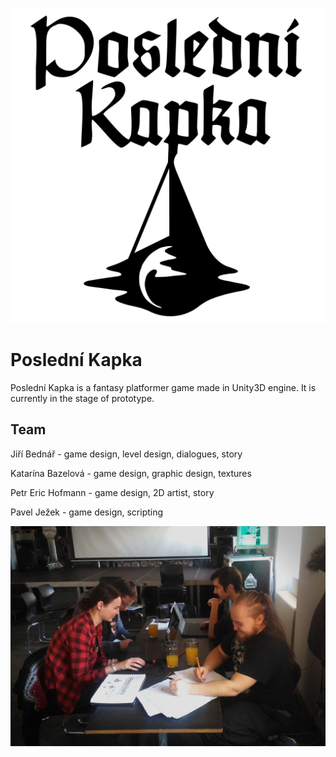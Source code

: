 ![](logo.png)

# Poslední Kapka
Poslední Kapka is a fantasy platformer game made in Unity3D engine. It is currently in the stage of prototype.

## Team
Jiří Bednář - game design, level design, dialogues, story

Katarína Bazelová - game design, graphic design, textures

Petr Eric Hofmann - game design, 2D artist, story

Pavel Ježek - game design, scripting

![Team at work](team.jpg)

